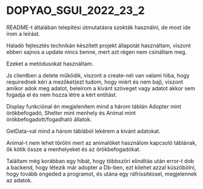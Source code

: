 # DOPYAO_SGUI_2022_23_2

README-t általában telepítési útmutatásra szokták használni, de most ide írom a leírást.


Haladó fejlesztés technikán készített projekt állapotát használtam, viszont ebben sajnos a update nincs benne, mert azt régen nem csináltam meg.

Ezeket a metódusokat használtam.

Js clientben a delete működik, viszont a create-nél van valami hiba, hogy requirednek kéri a mezőket(ezt tudom, hogy miért és nem baj), viszont amikor adok meg adatot, beleírom a kivánt szöveget vagy adatot akkor sem fogadja el és nem hozza létre a kért entitást.

Display funkciónal én megjelenítem mind a három táblán Adopter mint örökbefogadó, Shelter mint menhely és Animal mint örökbefogadott/fogadható állatok.

GetData-val mind a három táblából lekérem a kivánt adatokat.

Animal-t nem lehet törölni mert az animalöket használom kapcsoló táblának, ők kötik össze a menhelyeket és az örökbefogadókat.

Találtam még korábban egy hibát, hogy többszöri elindítás után error-t dob a backend, hogy létezik már adopter a Db-ben, ezt kilehet azzal küszöbölni, hogy tovább engeded a programot, és utána egy ráfrissítéssel, megjelennek az adatok.
